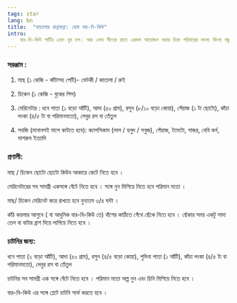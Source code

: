 ```yaml
---
tags: star
lang: bn
title:  "ব্যাচেলার রান্নাবান্না: হোম বার-বি-কিউ"
intro:
    বার-বি-কিউ পার্টির এখন খুব চল। আর এসব শীতের রাতে এরকম আয়োজন করার চিন্তা পরিবারের সদস্য কিংবা বন্ধুবান্ধবের মাঝে হয়েই থাকে। পার্টির মূল আকর্ষণ বার-বি-কিউ-এর রেসিপি তখন একটি অনিবার্য বিষয় হয়ে দাঁড়ায়। আর একারণেই আমাদের এই ব্যাচেলার রান্নাবান্না অংশে বার-বি-কিউ'র একটি রেসিপি দেওয়া হলো। রেসিপি শেয়ার করার জন্য সুদীপ ও রঞ্জিতা মুখার্জীকে ধন্যবাদ।
---
```


### সরঞ্জাম :

1. মাছ (১ কেজি - কাঁটাসহ পেটি)- ভেটকী / কাতালা / রুই

2. চিকেন (১ কেজি - বুকের পিস)

3. মেরিনেটার : ধনে পাতা (১ বড়ো আঁটি), আদা (৫০ গ্রাম), রসুন (৮/১০ বড়ো কোয়া), পেঁয়াজ (১ টা ছোটো), কাঁচা লংকা (৪/৫ টা বা পরিমানমতো), লেবুর রস বা তেঁতুল

4. সবজি (মানানসই মাপে কাটতে হবে): ক্যাপসিকাম (লাল / হলুদ / সবুজ), পেঁয়াজ, টমেটো, গাজর, বেবি কর্ন, মাশরুম ইত্যাদি 

### প্রণালী:

মাছ / চিকেন ছোটো ছোটো কিউব আকারে কেটে নিতে হবে ।

মেরিনেটারের সব সামগ্রী একসঙ্গে বেঁটে নিতে হবে । সঙ্গে নুন মিশিয়ে নিতে হবে পরিমান মতো ।

মাছ/ চিকেন মেরিনেট করে রাখতে হবে নুন্যতম ৩/৪ ঘন্টা ।

কাঁঠ কয়লার আগুনে ( বা আধুনিক বার-বি-কিউ তে) বাঁশের কাঠিতে গেঁথে ছেঁকে নিতে হবে । ছেঁকার সময় একটু সাদা তেল বা বাটার ব্রাশ দিয়ে লাগিয়ে নিতে হবে ।

### চাটনির জন্য:

ধনে পাতা (২ বড়ো আঁটি), আদা (৫০ গ্রাম), রসুন (৪/৫ বড়ো কোয়া), পুদিনা পাতা (১ আঁটি), কাঁচা লংকা (৪/৫ টা বা পরিমানমতো), লেবুর রস বা তেঁতুল

চাটনির সব সামগ্রী এক সঙ্গে বেঁটে নিতে হবে । পরিমান মতো অল্প নুন এবং চিনি মিশিয়ে নিতে হবে ।

বার-বি-কিউ এর সঙ্গে প্লেটে চাটনি সার্ভ করতে হবে ।
